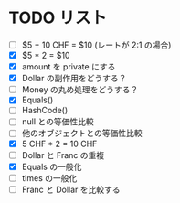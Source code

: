 # TODO リスト

- [ ] $5 + 10 CHF = $10 (レートが 2:1 の場合)
- [x] $5 \* 2 = $10
- [x] amount を private にする
- [x] Dollar の副作用をどうする？
- [ ] Money の丸め処理をどうする？
- [x] Equals()
- [ ] HashCode()
- [ ] null との等価性比較
- [ ] 他のオブジェクトとの等価性比較
- [x] 5 CHF \* 2 = 10 CHF
- [ ] Dollar と Franc の重複
- [x] Equals の一般化
- [ ] times の一般化
- [ ] Franc と Dollar を比較する
